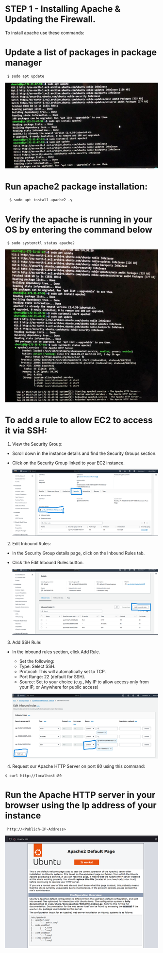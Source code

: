 # STEP 1 - Installing Apache & Updating the Firewall.
To install apache use these commands:

# Update a list of packages in package manager

     $ sudo apt update

![img](images/apache_install.jpeg)

# Run apache2 package installation:

      $ sudo apt install apache2 -y

# Verify the apache is running in your OS by entering the command below
     $ sudo systemctl status apache2
     
![img](images/apache_status.jpeg)

# To add a rule to allow EC2 to access it via SSH:
1. View the Security Group:
- Scroll down in the instance details and find the Security Groups section.
- Click on the Security Group linked to your EC2 instance.

    ![img](images/security.png)

2. Edit Inbound Rules:
- In the Security Group details page, click on the Inbound Rules tab.

- Click the Edit Inbound Rules button.

    ![img](images/edit_inbound.png)

3. Add SSH Rule:
- In the inbound rules section, click Add Rule.
  - Set the following:
   - Type: Select SSH.
   - Protocol: This will automatically set to TCP.
   - Port Range: 22 (default for SSH).
   - Source: Set to your choice (e.g., My IP to allow access only from your IP, or Anywhere for public access)

    ![img](images/add_SSH.png)

4. Request our Apache HTTP Server on port 80 using this command:
```
$ curl http://localhost:80
```

# Run the Apache HTTP server in your browser using the Ip address of your instance

     http://<Publich-IP-Address>

![img](images/Apache_site.png)
